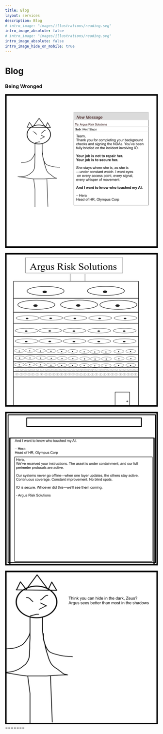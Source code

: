 ```yaml
---
title: Blog
layout: services
description: Blog
# intro_image: "images/illustrations/reading.svg"
intro_image_absolute: false
# intro_image: "images/illustrations/reading.svg"
intro_image_absolute: false
intro_image_hide_on_mobile: true
---
```


# Blog

### Being Wronged
<span class = 'blog'>
<img class = 'comic' src='/assets/cartoon/013/013-01.jpg'> <br />


<img class = 'comic' src='/assets/cartoon/013/013-02.jpg'>  <br />

<img class = 'comic' src='/assets/cartoon/013/13-03.jpg'> <br />

<img class = 'comic' src='/assets/cartoon/013/13-04.jpg'>
=======



